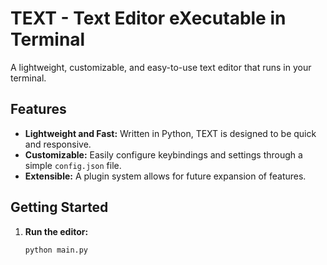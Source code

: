 # TEXT - Text Editor eXecutable in Terminal

A lightweight, customizable, and easy-to-use text editor that runs in your terminal.

## Features

*   **Lightweight and Fast:** Written in Python, TEXT is designed to be quick and responsive.
*   **Customizable:** Easily configure keybindings and settings through a simple `config.json` file.
*   **Extensible:** A plugin system allows for future expansion of features.

## Getting Started

1.  **Run the editor:**
    ```bash
    python main.py
    ```